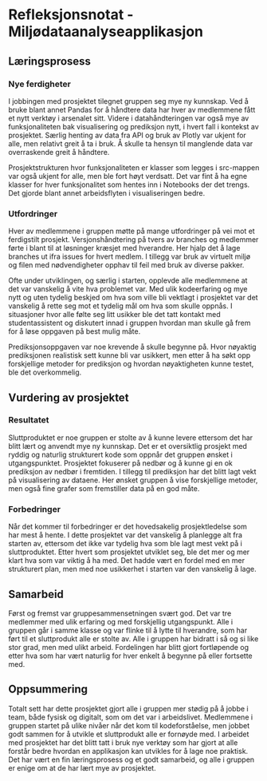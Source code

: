 # Refleksjonsnotat - Miljødataanalyseapplikasjon

## Læringsprosess

### Nye ferdigheter

I jobbingen med prosjektet tilegnet gruppen seg mye ny kunnskap. Ved å bruke blant annet Pandas for å håndtere data har hver av medlemmene fått et nytt verktøy i arsenalet sitt. Videre i datahåndteringen var også mye av funksjonaliteten bak visualisering og prediksjon nytt, i hvert fall i kontekst av prosjektet. Særlig henting av data fra API og bruk av Plotly var ukjent for alle, men relativt greit å ta i bruk. Å skulle ta hensyn til manglende data var overraskende greit å håndtere.

Prosjektstrukturen hvor funksjonaliteten er klasser som legges i src-mappen var også ukjent for alle, men ble fort høyt verdsatt. Det var fint å ha egne klasser for hver funksjonalitet som hentes inn i Notebooks der det trengs. Det gjorde blant annet arbeidsflyten i visualiseringen bedre.


### Utfordringer

Hver av medlemmene i gruppen møtte på mange utfordringer på vei mot et ferdigstilt prosjekt. Versjonshåndtering på tvers av branches og medlemmer førte i blant til at løsninger kræsjet med hverandre. Her hjalp det å lage branches ut ifra issues for hvert medlem. I tillegg var bruk av virtuelt miljø og filen med nødvendigheter opphav til feil med bruk av diverse pakker.

Ofte under utviklingen, og særlig i starten, opplevde alle medlemmene at det var vanskelig å vite hva problemet var. Med ulik kodeerfaring og mye nytt og uten tydelig beskjed om hva som ville bli vektlagt i prosjektet var det vanskelig å rette seg mot et tydelig mål om hva som skulle oppnås. I situasjoner hvor alle følte seg litt usikker ble det tatt kontakt med studentassistent og diskutert innad i gruppen hvordan man skulle gå frem for å løse oppgaven på best mulig måte.

Prediksjonsoppgaven var noe krevende å skulle begynne på. Hvor nøyaktig prediksjonen realistisk sett kunne bli var usikkert, men etter å ha søkt opp forskjellige metoder for prediksjon og hvordan nøyaktigheten kunne testet, ble det overkommelig.


## Vurdering av prosjektet

### Resultatet

Sluttproduktet er noe gruppen er stolte av å kunne levere ettersom det har blitt lært og anvendt mye ny kunnskap. Det er et oversiktlig prosjekt med ryddig og naturlig strukturert kode som oppnår det gruppen ønsket i utgangspunktet. Prosjektet fokuserer på nedbør og å kunne gi en ok prediksjon av nedbør i fremtiden. I tillegg til prediksjon har det blitt lagt vekt på visualisering av dataene. Her ønsket gruppen å vise forskjellige metoder, men også fine grafer som fremstiller data på en god måte.

### Forbedringer

Når det kommer til forbedringer er det hovedsakelig prosjektledelse som har mest å hente. I dette prosjektet var det vanskelig å planlegge alt fra starten av, ettersom det ikke var tydelig hva som ble lagt mest vekt på i sluttproduktet. Etter hvert som prosjektet utviklet seg, ble det mer og mer klart hva som var viktig å ha med. Det hadde vært en fordel med en mer strukturert plan, men med noe usikkerhet i starten var den vanskelig å lage.


## Samarbeid

Først og fremst var gruppesammensetningen svært god. Det var tre medlemmer med ulik erfaring og med forskjellig utgangspunkt. Alle i gruppen går i samme klasse og var flinke til å lytte til hverandre, som har ført til et sluttprodukt alle er stolte av. Alle i gruppen har bidratt i så og si like stor grad, men med ulikt arbeid. Fordelingen har blitt gjort fortløpende og etter hva som har vært naturlig for hver enkelt å begynne på eller fortsette med.


## Oppsummering

Totalt sett har dette prosjektet gjort alle i gruppen mer stødig på å jobbe i team, både fysisk og digitalt, som om det var i arbeidslivet. Medlemmene i gruppen startet på ulike nivåer når det kom til kodeforståelse, men jobbet godt sammen for å utvikle et sluttprodukt alle er fornøyde med. I arbeidet med prosjektet har det blitt tatt i bruk nye verktøy som har gjort at alle forstår bedre hvordan en applikasjon kan utvikles for å lage noe praktisk. Det har vært en fin læringsprosess og et godt samarbeid, og alle i gruppen er enige om at de har lært mye av prosjektet.